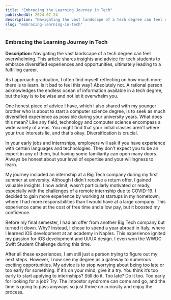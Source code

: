 ```yaml
---
title: "Embracing the Learning Journey in Tech"
publishedAt: 2024-07-24
description: "Navigating the vast landscape of a tech degree can feel overwhelming. This article shares insights and advice for tech students to embrace diversified experiences and opportunities, ultimately leading to a fulfilling career"
slug: "embracing-learning-in-tech"
---
```


### Embracing the Learning Journey in Tech

**Description:** Navigating the vast landscape of a tech degree can feel overwhelming. This article shares insights and advice for tech students to embrace diversified experiences and opportunities, ultimately leading to a fulfilling career.

As I approach graduation, I often find myself reflecting on how much more there is to learn. Is it bad to feel this way? Absolutely not. A rational person acknowledges the endless ocean of information available in a tech degree, but the key is to be wise and not let it overwhelm you.

One honest piece of advice I have, which I also shared with my younger brother who is about to start a computer science degree, is to seek as much diversified experience as possible during your university years. What does this mean? Like any field, technology and computer science encompass a wide variety of areas. You might find that your initial classes aren't where your true interests lie, and that's okay. Diversification is crucial. 

In your early jobs and internships, employers will ask if you have experience with certain languages and technologies. They don't expect you to be an expert in any of them, but having some familiarity can open many doors. Always be honest about your level of expertise and your willingness to learn.

My journey included an internship at a Big Tech company during my first summer at university. Although I didn't receive a return offer, I gained valuable insights. I now admit,  wasn't particularly motivated or ready, especially with the challenges of a remote internship due to COVID-19. I decided to gain more experience by working at startups in my hometown, where I had more responsibilities than I would have at a large company. This experience came at the cost of free time and a low pay, but it boosted my confidence.

Before my final semester, I had an offer from another Big Tech company but turned it down. Why? Instead, I chose to spend a year abroad in Italy, where I learned iOS development at an academy in Naples. This experience ignited my passion for iOS development and UI/UX design. I even won the WWDC Swift Student Challenge during this time.

After all these experiences, I am still just a person trying to figure out my next steps. However, I now see my degree as a gateway to numerous exciting opportunities. My advice is to stop worrying about being too late or too early for something. If it’s on your mind, give it a try. You think it’s too early to start applying to internships? Still do it. Too late? Do it too. Too early for looking for a job? Try. The impostor syndrome can come and go, and the time is going to pass anyways so just thrive on curiosity and enjoy the process. 
